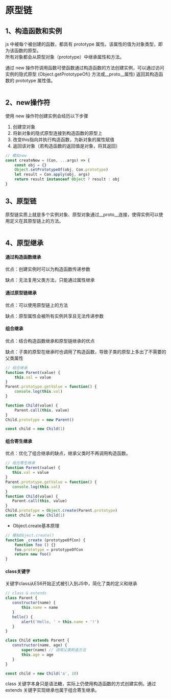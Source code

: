# 原型链

## 1、构造函数和实例
js 中被每个被创建的函数，都具有 prototype 属性。该属性的值为对象类型，即为该函数的原型。  
所有对象都会从原型对象（prototype）中继承属性和方法。

通过 new 操作符调用函数可使函数通过构造函数的方法创建实例，可以通过访问实例的隐式原型 (Object.getPrototypeOf() 方法或__proto__属性) 返回其构造函数的 prototype 属性值。

<img :src="$withBase('/JS基础/yx.png')">

## 2、new操作符
使用 new 操作符创建实例会经历以下步骤
1. 创建空对象
2. 将新对象的隐式原型连接到构造函数的原型上
3. 改变this指向并执行构造函数，为新对象的属性赋值
4. 返回该对象（若构造函数的返回值是对象，将其返回）

``` javascript
// 模拟new
const createNew = (Con, ...args) => {
    const obj = {}
    Object.setPrototypeOf(obj, Con.prototype)
    let result = Con.apply(obj, args)
    return result instanceof Object ? result : obj
}
```

## 3、原型链
原型链实质上就是多个实例对象、原型对象通过__proto__连接，使得实例可以使用定义在其原型链上的方法。

<img :src="$withBase('/JS基础/1671d387e4189ec8.webp')">

## 4、原型继承
#### 通过构造函数继承
优点：创建实例时可以为构造函数传递参数

缺点：无法复用父类方法，只能通过属性继承

#### 通过原型链继承
优点：可以使用原型链上的方法

缺点：原型属性会被所有实例共享且无法传递参数

#### 组合继承
优点：结合构造函数继承和原型链继承的优点

缺点：子类的原型在继承时也调用了构造函数，导致子类的原型上多出了不需要的父类属性
``` javascript
// 组合继承
function Parent(value) {
    this.val = value
}
Parent.prototype.getValue = function() {
    console.log(this.val)
}

function Child(value) {
    Parent.call(this, value)
}
Child.prototype = new Parent()

const child = new Child(1)
```
#### 组合寄生继承
优点：优化了组合继承的缺点，继承父类时不再调用构造函数。

 ``` javascript
// 组合寄生继承
function Parent(value) {
    this.val = value
}
Parent.prototype.getValue = function() {
    console.log(this.val)
}
function Child(value) {
    Parent.call(this, value)
}
Child.prototype = Object.create(Parent.prototype)
const child = new Child(1)
 ```

- Object.create基本原理
``` javascript
// 模拟Object.create()
function _create (prototypeOfCon) {
    function foo () {}
    foo.prototype = prototypeOfCon
    return new foo()
}
```

#### class关键字
关键字class从ES6开始正式被引入到JS中，简化了类的定义和继承

 ``` javascript
// class & extends
class Parent {
    constructor(name) {
        this.name = name
    }
    hello() {
        alert('Hello, ' + this.name + '!')
    }
}

class Child extends Parent {
    constructor(name, age) {
        super(name) // 调用父类构造方法
        this.age = age
    }
}

const child = new Child('a', 10)
 ```
 class 关键字本身只是语法糖，实际上仍使用构造函数的方式创建实例。通过 extends 关键字实现继承也属于组合寄生继承。